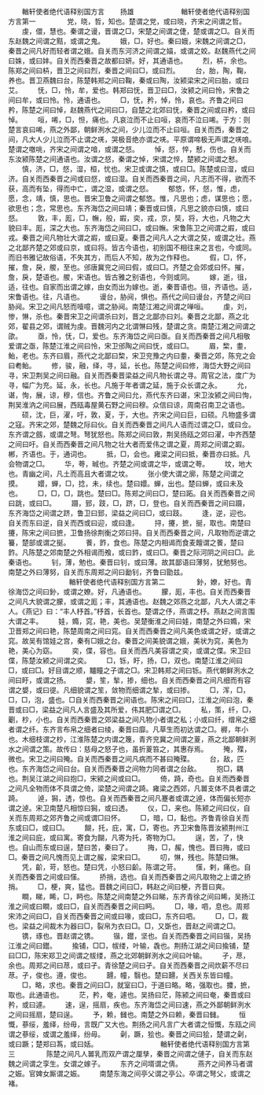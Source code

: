 <!-- { "loadSidebar": true } -->

　　輶轩使者绝代语释别国方言
　　扬雄
　　
　　
　　輶轩使者绝代语释别国方言第一
　　
　　党，晓，哲，知也。楚谓之党，或曰晓，齐宋之间谓之哲。
　　虔，儇，慧也。秦谓之谩，晋谓之□，宋楚之间谓之倢，楚或谓之□。自关而东赵魏之间谓之黠，或谓之鬼。
　　娥，□，好也。秦曰娥，宋魏之间谓之□，秦晋之间凡好而轻者谓之娥。自关而东河济之间谓之媌，或谓之姣。赵魏燕代之间曰姝，或曰妦。自关而西秦晋之故都曰妍。好，其通语也。
　　烈，枿，余也。陈郑之间曰枿，晋卫之间曰烈，秦晋之间曰□，或曰烈。
　　台，胎，陶，鞠，养也。晋卫燕魏曰台，陈楚韩郑之间曰鞠，秦或曰陶，汝颍梁宋之间曰胎，或曰艾。
　　怃，□，怜，牟，爱也。韩郑曰怃，晋卫曰□，汝颍之间曰怜，宋鲁之间曰牟，或曰怜。怜，通语也。
　　□，怃，矜，悼，怜，哀也。齐鲁之间曰矜，陈楚之间曰悼，赵魏燕代之间曰□，自楚之北郊曰怃，秦晋之间或曰矜，或曰悼。
　　咺，唏，□，怛，痛也。凡哀泣而不止曰咺，哀而不泣曰唏。于方：则楚言哀曰唏，燕之外鄙，朝鲜洌水之间，少儿泣而不止曰咺。自关而西，秦晋之间，凡大人少儿泣而不止谓之唴，哭极音绝亦谓之唴。平原谓啼极无声谓之唴哴。楚谓之噭咷，齐宋之间谓之喑，或谓之惄。
　　悼，惄，悴，慭，伤也。自关而东汝颍陈楚之间通语也。汝谓之惄，秦谓之悼，宋谓之悴，楚颍之间谓之慭。
　　慎，济，□，惄，湿，桓，忧也。宋卫或谓之慎，或曰□。陈楚或曰湿，或曰济。自关而西秦晋之间或曰惄，或曰湿。自关而西秦晋之间，凡志而不得，欲而不获，高而有坠，得而中亡，谓之湿，或谓之惄。
　　郁悠，怀，惄，惟，虑，愿，念，靖，慎，思也。晋宋卫鲁之间谓之郁悠。惟，凡思也；虑，谋思也；愿，欲思也；念，常思也。东齐海岱之间曰靖；秦晋或曰慎，凡思之貌亦曰慎，或曰惄。
　　敦，丰，厖，□，幠，般，嘏，奕，戎，京，奘，将，大也，凡物之大貌曰丰。厖，深之大也。东齐海岱之间曰□，或曰幠。宋鲁陈卫之间谓之嘏，或曰戎。秦晋之间凡物壮大谓之嘏，或曰夏。秦晋之间凡人之大谓之奘，或谓之壮。燕之北鄙齐楚之郊或曰京，或曰将。皆古今语也，初别国不相往来之言也，今或同。而旧书雅记故俗语，不失其方，而后人不知，故为之作释也。
　　假，□，怀，摧，詹，戾，艐，至也。邠唐冀兖之间曰假，或曰□。齐楚之会郊或曰怀。摧，詹，戾，楚语也。艐，宋语也。皆古雅之别语也，今则或同。
　　嫁，逝，徂，适，往也。自家而出谓之嫁，由女而出为嫁也。逝，秦晋语也。徂，齐语也。适，宋鲁语也。往，凡语也。
　　谩台，胁阋，惧也。燕代之间曰谩台，齐楚之间曰胁阋。宋卫之间凡怒而噎噫，谓之胁阋。南楚江湘之间谓之啴咺。
　　虔，刘，惨，惏，杀也。秦晋宋卫之间谓杀曰刘，晋之北鄙亦曰刘。秦晋之北鄙，燕之北郊，翟县之郊，谓贼为虔。晋魏河内之北谓惏曰残，楚谓之贪。南楚江湘之间谓之欿。
　　亟，怜，怃，□，爱也。东齐海岱之间曰亟。自关而西秦晋之间凡相敬爱谓之亟，陈楚江淮之间曰怜，宋卫邠陶之间曰怃，或曰□。
　　眉，棃，耋，鲐，老也。东齐曰眉，燕代之北鄙曰棃，宋卫兖豫之内曰耋，秦晋之郊，陈兖之会曰耇鲐。
　　修，骏，融，绎，寻，延，长也。陈楚之间曰修，海岱大野之间曰寻，宋卫荆吴之间曰融。自关而西秦晋梁益之间凡物长谓之寻。周官之法，度广为寻，幅广为充。延，永，长也。凡施于年者谓之延，施于众长谓之永。
　　允，谌，恂，展，谅，穆，信也。齐鲁之间曰允，燕代东齐曰谌，宋卫汝颍之间曰恂，荆吴淮汭之间曰展，西瓯毒屋黄石野之间曰穆。众信曰谅，周南召南卫之语也。
　　硕，沈，巨，濯，吁，敦，夏，于，大也。齐宋之间曰巨，曰硕。凡物盛多谓之寇。齐宋之郊，楚魏之际曰伙。自关而西秦晋之间凡人语而过谓之□，或曰佥。东齐谓之劔，或谓之弩。弩犹怒也。陈郑之间曰敦，荆吴扬瓯之郊曰濯，中齐西楚之间曰吁。自关而西秦晋之间凡物之壮大者而爱伟之谓之夏，周郑之间谓之嘏。郴，齐语也。于，通词也。
　　抵，□，会也。雍梁之间曰抵，秦晋亦曰抵。凡会物谓之□。
　　华，荂，晠也。齐楚之间或谓之华，或谓之荂。
　　坟，地大也。青幽之间，凡土而高且大者谓之坟。
　　张小使大谓之廓，陈楚之间谓之摸。
　　嬛，蝉，□，捻，未，续也。楚曰嬛。蝉，出也。楚曰蝉，或曰未及也。
　　□，□，□，跳也。楚曰□。陈郑之间曰□，楚曰跖。自关而西秦晋之间曰跳，或曰□。
　　蹑，郅，跂，□，跻，□，登也。自关而西秦晋之间曰蹑，东齐海岱之间谓之跻，鲁卫曰郅，梁益之间曰□，或曰跂。
　　逢，逆，迎也。自关而东曰逆，自关而西或曰迎，或曰逢。
　　挦，攓，摭，挻，取也。南楚曰攓，陈宋之间曰摭，卫鲁扬徐荆衡之郊曰挦。自关而西秦晋之间，凡取物而逆谓之籑，楚部或谓之挻。
　　餥，飵，食也。陈楚之内相谒而食麦饘谓之餥，楚曰飵。凡陈楚之郊南楚之外相谒而飧，或曰飵，或曰□。秦晋之际河阴之间曰□。此秦语也。
　　钊，薄，勉也。秦晋曰钊，或曰薄。故其鄙语曰薄努，犹勉努也。南楚之外曰薄努，自关而东周郑之间曰勔钊，齐鲁曰勖兹。
　　
　　
　　
　　輶轩使者绝代语释别国方言第二
　　
　　釥，嫽，好也。青徐海岱之间曰釥，或谓之嫽。好，凡通语也。
　　朦，厖，丰也。自关而西秦晋之间凡大貌谓之朦，或谓之厖；丰，其通语也。赵魏之郊燕之北鄙，凡大人谓之丰人。《燕记》曰：“丰人杼首。”杼首，长首也。楚谓之伃，燕谓之杼。燕赵之间言围大谓之丰。
　　娃，嫷，窕，艳，美也。吴楚衡淮之间曰娃，南楚之外曰嫷，宋卫晋郑之间曰艳，陈楚周南之间曰窕。自关而西秦晋之间凡美色或谓之好，或谓之窕。故吴有馆娃之宫，秦有□娥之台。秦晋之间美貌谓之娥，美状为窕，美色为艳，美心为窈。
　　奕，偞，容也。自关而西凡美容谓之奕，或谓之偞。宋卫曰偞，陈楚汝颍之间谓之奕。
　　□，铄，盱，扬，□，双也。南楚江淮之间曰□，或曰□。好目谓之顺，黸瞳之子谓之□。宋卫韩郑之间曰铄。燕代朝鲜洌水之间曰盱，或谓之扬。
　　嫢，笙，揫，掺，细也。自关而西秦晋之间凡细而有容谓之嫢，或曰徥。凡细貌谓之笙，敛物而细谓之揫，或曰掺。
　　□，浑，□，□，□，泡，盛也。□自关而西秦晋之间语也。陈宋之间曰□，江淮之间曰泡，秦晋或曰□，梁益之间凡人言盛及其所爱，伟其肥□谓之□。
　　私，策，纤，□，劚，杪，小也。自关而西秦晋之郊梁益之间凡物小者谓之私；小或曰纤，缯帛之细者谓之纤。东齐言布帛之细者曰绫，秦晋曰靡。凡草生而初达谓之□。稺，年小也。木细枝谓之杪，江淮陈楚之内谓之篾，青齐兖冀之间谓之葼，燕之北鄙朝鲜洌水之间谓之策。故传曰：慈母之怒子也，虽折葼笞之，其惠存焉。
　　殗，殜，微也。宋卫之间曰殗。自关而西秦晋之间凡病而不甚曰殗殜。
　　台，敌，匹也。东齐海岱之间曰台。自关而西秦晋之间物力同者谓之台敌。
　　抱□，耦也。荆吴江湖之间曰抱□，宋颍之间或曰□。
　　倚，踦，奇也。自关而西秦晋之间凡全物而体不具谓之倚，梁楚之间谓之踦。雍梁之西郊，凡嘼支体不具者谓之踦。
　　逴，獡，透，惊也。自关而西秦晋之间凡蹇者或谓之逴，体而偏长短亦谓之逴。宋卫南楚凡相惊曰獡，或曰透。
　　仪，□，来也。陈颍之间曰仪，自关而东周郑之郊齐鲁之间或谓□曰怀。
　　□，暗，□，黏也。齐鲁青徐自关而东或曰□，或曰□。
　　餬，托，庇，寓，□，寄也。齐卫宋鲁陈晋汝颍荆州江淮之间曰庇，或曰寓。寄食为餬，凡寄为托，寄物为□。
　　逞，苦，了，快也。自山而东或曰逞，楚曰苦，秦曰了。
　　挴，□，赧，愧也。晋曰挴，或曰□。秦晋之间凡愧而见上谓之赧，梁宋曰□。
　　叨，惏，残也。陈楚曰惏。
　　凭，齘，苛，怒也。楚曰凭，小怒曰齘。陈谓之苛。
　　憡，剌，痛也。自关而西秦晋之间或曰憡。
　　挢捎，选也。自关而西秦晋之间凡取物之上谓之挢捎。
　　□，梗，爽，猛也。晋魏之间曰□，韩赵之间曰梗，齐晋曰爽。
　　瞷，睇，睎，□，眄也。陈楚之间南楚之外曰睇，东齐青徐之间曰睎，吴扬江淮之间或曰瞷，或曰□，自关而西秦晋之间曰眄。
　　□，喙，呬，息也。周郑宋沛之间曰□，自关而西秦晋之间或曰喙，或曰□，东齐曰呬。
　　□，□，裁也。梁益之间裁木为器曰□，裂帛为衣曰□。□，又斲也，晋赵之间谓之□。
　　镌，琢也。晋赵谓之镌。
　　锴，鑙，坚也。自关而西秦晋之间曰锴，吴扬江淮之间曰鑙。
　　揄铺，□□，帗缕，叶输，毳也。荆扬江湖之间曰揄铺，楚曰□□，陈宋郑卫之间谓之帗缕，燕之北郊朝鲜洌水之间曰叶输。
　　孑，荩，余也。周郑之间曰荩，或曰孑。青徐楚之间曰孑。自关而西秦晋之间炊薪不尽曰荩。孑，俊也。遵，俊也。
　　翿，幢，翳也。楚曰翿，关西关东皆曰幢。
　　□，略，求也。秦晋之间曰□，就室曰□，于道曰略。略，强取也。攗，摭，取也。此通语也。
　　茫，矜，奄，遽也。吴扬曰茫，陈颍之间曰奄，秦晋或曰矜，或曰遽。
　　速，逞，摇扇，疾也。东齐海岱之间曰速，燕之外鄙朝鲜洌水之间曰摇扇，楚曰逞。
　　予，赖，雠也。南楚之外曰赖，秦晋曰雠。
　　恒慨，蔘绥，羞绎，纷毋，言既广又大也。荆扬之间凡言广大者谓之恒慨，东瓯之间谓之蔘绥，或谓之羞绎，纷毋。
　　劋，蹶，狯也。秦晋之间曰狯，楚谓之劋，或曰蹶；楚郑曰蒍，或曰姡。
　　
　　
　　
　　輶轩使者绝代语释别国方言第三
　　
　　陈楚之间凡人嘼乳而双产谓之厘孳，秦晋之间谓之僆子，自关而东赵魏之间谓之孪生。女谓之嫁子。
　　东齐之间壻谓之倩。
　　燕齐之间养马者谓之娠。官婢女厮谓之娠。
　　南楚东海之间亭父谓之亭公。卒谓之弩父，或谓之褚。
